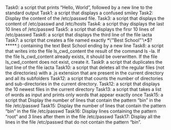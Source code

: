 Task0: a script that prints “Hello, World”, followed by a new line to the standard output
Task1: a script that displays a confused smiley
Task2: Display the content of the /etc/passwd file.
Task3: a script that displays the content of /etc/passwd and /etc/hosts
Task4: a script thay displays the last 10 lines of /etc/passwd
Task5: a script that displays the firsr 10 lines of /etc/passwd
Task6: a script that displays the third line of the file iacta
Task7: a script that creates a file named exactly \*\\'"Best School"\'\\*$\?\*\*\*\*\*:) containing the text Best School ending by a new line
Task8: a script that writes into the file ls_cwd_content the result of the command ls -la. If the file ls_cwd_content already exists, it should be overwritten. If the file ls_cwd_content does not exist, create it.
Task9: a script that duplicates the last line of the file iacta
Task10: a script that deletes all the regular files (not the directories) with a .js extension that are present in the current directory and all its subfolders
Task12: a script that counts the number of directories and sub-directories in the current directory.
Task12: a script that displays the 10 newest files in the current directory
Task13: a script that takes a list of words as input and prints only words that appear exactly once
Task15: a script that Display the number of lines that contain the pattern “bin” in the file /etc/passwd
Task15: Display the number of lines that contain the pattern “bin” in the file /etc/passwd
Task16: Display lines containing the pattern “root” and 3 lines after them in the file /etc/passwd
Task17: Display all the lines in the file /etc/passwd that do not contain the pattern “bin”.
